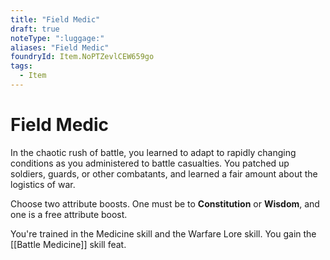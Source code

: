 ```yaml
---
title: "Field Medic"
draft: true
noteType: ":luggage:"
aliases: "Field Medic"
foundryId: Item.NoPTZevlCEW659go
tags:
  - Item
---
```


# Field Medic

In the chaotic rush of battle, you learned to adapt to rapidly changing conditions as you administered to battle casualties. You patched up soldiers, guards, or other combatants, and learned a fair amount about the logistics of war.

Choose two attribute boosts. One must be to **Constitution** or **Wisdom**, and one is a free attribute boost.

You're trained in the Medicine skill and the Warfare Lore skill. You gain the [[Battle Medicine]] skill feat.
